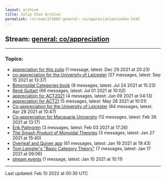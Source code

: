 ```yaml
---
layout: archive
title: Zulip Chat Archive
permalink: /stream/271602-general:-co/appreciation/index.html
---
```


## Stream: [general: co/appreciation](https://mattecapu.github.io/ct-zulip-archive/stream/271602-general:-co/appreciation/index.html)
---

### Topics:

* [appreciation for this zulip](topic/appreciation.20for.20this.20zulip.html) (1 message, latest: Dec 29 2021 at 20:23)
* [co-appreciation for the University of Leicester](topic/co-appreciation.20for.20the.20University.20of.20Leicester.html) (27 messages, latest: Sep 15 2021 at 13:37)
* [Bimonoidal Categories book](topic/Bimonoidal.20Categories.20book.html) (8 messages, latest: Jul 24 2021 at 15:23)
* [René Guitart](topic/Ren.C3.A9.20Guitart.html) (66 messages, latest: Jul 01 2021 at 10:02)
* [appreciation for ACT2021](topic/appreciation.20for.20ACT2021.html) (4 messages, latest: Jun 09 2021 at 04:13)
* [appreciation for ACT21](topic/appreciation.20for.20ACT21.html) (5 messages, latest: May 28 2021 at 10:51)
* [Co-appreciation for the University of Leicester](topic/Co-appreciation.20for.20the.20University.20of.20Leicester.html) (84 messages, latest: Apr 28 2021 at 10:47)
* [Co-appreciation for Macquarie University](topic/Co-appreciation.20for.20Macquarie.20University.html) (12 messages, latest: Feb 26 2021 at 13:17)
* [Erik Palmgren](topic/Erik.20Palmgren.html) (3 messages, latest: Feb 03 2021 at 17:26)
* [The Smash Product of Monoidal Theories](topic/The.20Smash.20Product.20of.20Monoidal.20Theories.html) (3 messages, latest: Jan 27 2021 at 15:40)
* [Overleaf and Quiver app](topic/Overleaf.20and.20Quiver.20app.html) (61 messages, latest: Jan 19 2021 at 19:43)
* [Tom Leinster's "Basic Category Theory"](topic/Tom.20Leinster's.20.22Basic.20Category.20Theory.22.html) (7 messages, latest: Jan 17 2021 at 09:06)
* [stream events](topic/stream.20events.html) (1 message, latest: Jan 10 2021 at 10:11)

<hr><p>Last updated: Feb 10 2022 at 00:30 UTC</p>